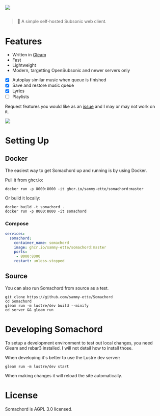 ![](https://yuki.suou.moe/somachord_banner-sRBFZcoZ.png)
##

> 🎼 A simple self-hosted Subsonic web client.

# Features
- Written in [Gleam](https://gleam.run/)
- Fast
- Lightweight
- Modern, targetting OpenSubsonic and newer servers only
- [x] Autoplay similar music when queue is finished
- [x] Save and restore music queue
- [x] Lyrics
- [ ] Playlists

Request features you would like as an [issue](https://github.com/sammy-ette/Somachord/issues/new)
and I may or may not work on it.

![](https://yuki.suou.moe/screenshot-PZUm43AZ.png)

# Setting Up
## Docker
The easiest way to get Somachord up and running is by using Docker.

Pull it from ghcr.io:  
```shell
docker run -p 8000:8000 -it ghcr.io/sammy-ette/somachord:master
```

Or build it locally:  
```shell
docker build -t somachord .
docker run -p 8000:8000 -it somachord
```

### Compose
```yml
services:
  somachord:
    container_name: somachord
    image: ghcr.io/sammy-ette/somachord:master
    ports:
     - 8000:8000
    restart: unless-stopped
```

## Source
You can also run Somachord from source as a test.
```shell
git clone https://github.com/sammy-ette/Somachord
cd Somachord
gleam run -m lustre/dev build --minify
cd server && gleam run
```

# Developing Somachord
To setup a development environment to test out local changes, you need Gleam and rebar3 installed.
I will not detail how to install those.

When developing it's better to use the Lustre dev server:
```shell
gleam run -m lustre/dev start
```

When making changes it will reload the site automatically.

# License
Somachord is AGPL 3.0 licensed.
